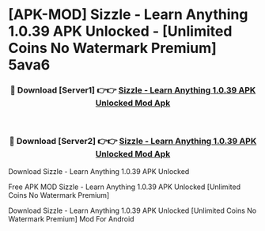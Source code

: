 # [APK-MOD] Sizzle - Learn Anything 1.0.39 APK Unlocked - [Unlimited Coins No Watermark Premium] 5ava6



<div align="center">
<h3>🔴 Download [Server1] 👉👉 <a href="https://momento.my/?title=Sizzle_-_Learn_Anything_1.0.39_APK_Unlocked">Sizzle - Learn Anything 1.0.39 APK Unlocked Mod Apk</a></h3><br>

<h3>🔴 Download [Server2] 👉👉 <a href="https://momento.my/?title=Sizzle_-_Learn_Anything_1.0.39_APK_Unlocked">Sizzle - Learn Anything 1.0.39 APK Unlocked Mod Apk</a></h3>
</div>



Download Sizzle - Learn Anything 1.0.39 APK Unlocked 

Free APK MOD Sizzle - Learn Anything 1.0.39 APK Unlocked [Unlimited Coins No Watermark Premium]

Download Sizzle - Learn Anything 1.0.39 APK Unlocked [Unlimited Coins No Watermark Premium] Mod For Android
